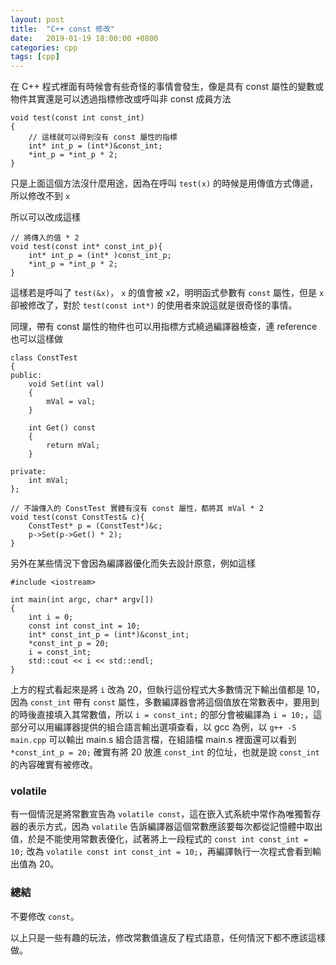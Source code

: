 ```yaml
---
layout: post
title:  "C++ const 修改"
date:   2019-01-19 18:00:00 +0800
categories: cpp
tags: [cpp]
---
```


在 C++ 程式裡面有時候會有些奇怪的事情會發生，像是具有 const 屬性的變數或物件其實還是可以透過指標修改或呼叫非 const 成員方法

    void test(const int const_int)
    {
        // 這樣就可以得到沒有 const 屬性的指標
        int* int_p = (int*)&const_int;
        *int_p = *int_p * 2;
    }

只是上面這個方法沒什麼用途，因為在呼叫 `test(x)` 的時候是用傳值方式傳遞，所以修改不到 `x`

所以可以改成這樣

    // 將傳入的值 * 2
    void test(const int* const_int_p){
        int* int_p = (int* )const_int_p;
        *int_p = *int_p * 2;
    }

這樣若是呼叫了 `test(&x)`， `x` 的值會被 x2，明明函式參數有 `const` 屬性，但是 `x` 卻被修改了，對於 `test(const int*)` 的使用者來說這就是很奇怪的事情。

同理，帶有 const 屬性的物件也可以用指標方式繞過編譯器檢查，連 reference 也可以這樣做

    class ConstTest
    {
    public:
        void Set(int val)
        {
            mVal = val;
        }

        int Get() const
        {
            return mVal;
        }

    private:
        int mVal;
    };

    // 不論傳入的 ConstTest 實體有沒有 const 屬性，都將其 mVal * 2
    void test(const ConstTest& c){
        ConstTest* p = (ConstTest*)&c;
        p->Set(p->Get() * 2);
    }

另外在某些情況下會因為編譯器優化而失去設計原意，例如這樣

    #include <iostream>

    int main(int argc, char* argv[])
    {
        int i = 0;
        const int const_int = 10;
        int* const_int_p = (int*)&const_int;
        *const_int_p = 20;
        i = const_int;
        std::cout << i << std::endl;
    }

上方的程式看起來是將 `i` 改為 20，但執行這份程式大多數情況下輸出值都是 10，
因為 `const_int` 帶有 `const` 屬性，多數編譯器會將這個值放在常數表中，要用到的時後直接填入其常數值，所以 `i = const_int;` 的部分會被編譯為 `i = 10;`，這部分可以用編譯器提供的組合語言輸出選項查看，以 gcc 為例，以 `g++ -S main.cpp` 可以輸出 main.s 組合語言檔，在組語檔 main.s 裡面還可以看到 `*const_int_p = 20;` 確實有將 20 放進 `const_int` 的位址，也就是說 `const_int` 的內容確實有被修改。

### volatile

有一個情況是將常數宣告為 `volatile const`，這在嵌入式系統中常作為唯獨暫存器的表示方式，因為 `volatile` 告訴編譯器這個常數應該要每次都從記憶體中取出值，於是不能使用常數表優化，試著將上一段程式的 `const int const_int = 10;` 改為 `volatile const int const_int = 10;`，再編譯執行一次程式會看到輸出值為 20。

### 總結

不要修改 `const`。

以上只是一些有趣的玩法，修改常數值違反了程式語意，任何情況下都不應該這樣做。
